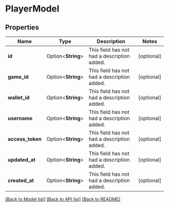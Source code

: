 # PlayerModel

## Properties

Name | Type | Description | Notes
------------ | ------------- | ------------- | -------------
**id** | Option<**String**> | This field has not had a description added. | [optional]
**game_id** | Option<**String**> | This field has not had a description added. | [optional]
**wallet_id** | Option<**String**> | This field has not had a description added. | [optional]
**username** | Option<**String**> | This field has not had a description added. | [optional]
**access_token** | Option<**String**> | This field has not had a description added. | [optional]
**updated_at** | Option<**String**> | This field has not had a description added. | [optional]
**created_at** | Option<**String**> | This field has not had a description added. | [optional]

[[Back to Model list]](../README.md#documentation-for-models) [[Back to API list]](../README.md#documentation-for-api-endpoints) [[Back to README]](../README.md)


